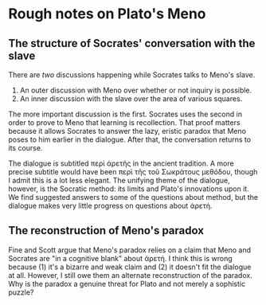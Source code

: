 # Rough notes on Plato's Meno

## The structure of Socrates' conversation with the slave

There are *two* discussions happening while Socrates talks to Meno's slave.

1. An outer discussion with Meno over whether or not inquiry is possible.
1. An inner discussion with the slave over the area of various squares.

The more important discussion is the first. Socrates uses the second in order to prove to Meno that learning is recollection. That proof matters because it allows Socrates to answer the lazy, eristic paradox that Meno poses to him earlier in the dialogue. After that, the conversation returns to its course.

The dialogue is subtitled περὶ ἀρετῆς in the ancient tradition. A more precise subtitle would have been περὶ τῆς τοῦ Σωκράτους μεθόδου, though I admit this is a lot less elegant. The unifying theme of the dialogue, however, is the Socratic method: its limits and Plato's innovations upon it. We find suggested answers to some of the questions about method, but the dialogue makes very little progress on questions about ἀρετή.

## The reconstruction of Meno's paradox

Fine and Scott argue that Meno's paradox relies on a claim that Meno and Socrates are "in a cognitive blank" about ἀρετή. I think this is wrong because (1) it's a bizarre and weak claim and (2) it doesn't fit the dialogue at all. However, I still owe them an alternate reconstruction of the paradox. Why is the paradox a genuine threat for Plato and not merely a sophistic puzzle?

